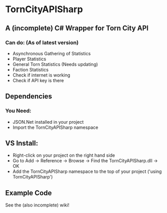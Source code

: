 # TornCityAPISharp
## A (incomplete) C# Wrapper for Torn City API

### Can do: (As of latest version)
- Asynchronous Gathering of Statistics
- Player Statistics
- General Torn Statistics (Needs updating)
- Faction Statistics
- Check if internet is working
- Check if API key is there

## Dependencies
### You Need:
- JSON.Net installed in your project
- Import the TornCityAPISharp namespace

## VS Install:

- Right-click on your project on the right hand side
- Go to Add -> Reference -> Browse -> Find the TornCityAPISharp.dll -> OK
- Add the TornCityAPISharp namespace to the top of your project ('using TornCityAPISharp')

## Example Code
See the (also incomplete) wiki!
